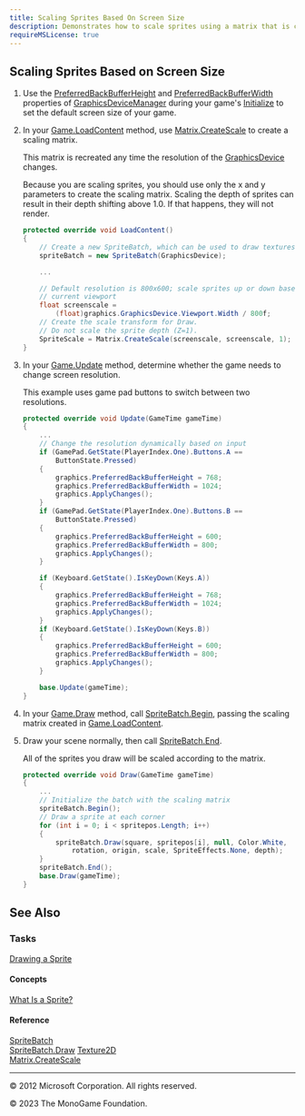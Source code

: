 ```yaml
---
title: Scaling Sprites Based On Screen Size
description: Demonstrates how to scale sprites using a matrix that is created based on the viewport width.
requireMSLicense: true
---
```


## Scaling Sprites Based on Screen Size

1. Use the [PreferredBackBufferHeight](xref:Microsoft.Xna.Framework.GraphicsDeviceManager.PreferredBackBufferHeight) and [PreferredBackBufferWidth](xref:Microsoft.Xna.Framework.GraphicsDeviceManager.PreferredBackBufferWidth) properties of [GraphicsDeviceManager](xref:Microsoft.Xna.Framework.GraphicsDeviceManager) during your game's [Initialize](xref:Microsoft.Xna.Framework.Game.Initialize) to set the default screen size of your game.

2. In your [Game.LoadContent](xref:Microsoft.Xna.Framework.Game#Microsoft_Xna_Framework_Game_LoadContent) method, use [Matrix.CreateScale](xref:Microsoft.Xna.Framework.Matrix#Microsoft_Xna_Framework_Matrix_CreateScale_System_Single_) to create a scaling matrix.

   This matrix is recreated any time the resolution of the [GraphicsDevice](xref:Microsoft.Xna.Framework.Graphics.GraphicsDevice) changes.

   Because you are scaling sprites, you should use only the x and y parameters to create the scaling matrix. Scaling the depth of sprites can result in their depth shifting above 1.0. If that happens, they will not render.

    ```csharp
    protected override void LoadContent()
    {
        // Create a new SpriteBatch, which can be used to draw textures.
        spriteBatch = new SpriteBatch(GraphicsDevice);
    
        ...
    
        // Default resolution is 800x600; scale sprites up or down based on
        // current viewport
        float screenscale =
            (float)graphics.GraphicsDevice.Viewport.Width / 800f;
        // Create the scale transform for Draw. 
        // Do not scale the sprite depth (Z=1).
        SpriteScale = Matrix.CreateScale(screenscale, screenscale, 1);
    }
    ```

3. In your [Game.Update](xref:Microsoft.Xna.Framework.Game#Microsoft_Xna_Framework_Game_Update_Microsoft_Xna_Framework_GameTime_) method, determine whether the game needs to change screen resolution.

   This example uses game pad buttons to switch between two resolutions.

    ```csharp
    protected override void Update(GameTime gameTime)
    {
        ...
        // Change the resolution dynamically based on input
        if (GamePad.GetState(PlayerIndex.One).Buttons.A ==
            ButtonState.Pressed)
        {
            graphics.PreferredBackBufferHeight = 768;
            graphics.PreferredBackBufferWidth = 1024;
            graphics.ApplyChanges();
        }
        if (GamePad.GetState(PlayerIndex.One).Buttons.B ==
            ButtonState.Pressed)
        {
            graphics.PreferredBackBufferHeight = 600;
            graphics.PreferredBackBufferWidth = 800;
            graphics.ApplyChanges();
        }
    
        if (Keyboard.GetState().IsKeyDown(Keys.A))
        {
            graphics.PreferredBackBufferHeight = 768;
            graphics.PreferredBackBufferWidth = 1024;
            graphics.ApplyChanges();
        }
        if (Keyboard.GetState().IsKeyDown(Keys.B))
        {
            graphics.PreferredBackBufferHeight = 600;
            graphics.PreferredBackBufferWidth = 800;
            graphics.ApplyChanges();
        }
    
        base.Update(gameTime);
    }
    ```

4. In your [Game.Draw](xref:Microsoft.Xna.Framework.Game#Microsoft_Xna_Framework_Game_Draw_Microsoft_Xna_Framework_GameTime_) method, call [SpriteBatch.Begin](xref:Microsoft.Xna.Framework.Graphics.SpriteBatch#Microsoft_Xna_Framework_Graphics_SpriteBatch_Begin_Microsoft_Xna_Framework_Graphics_SpriteSortMode_Microsoft_Xna_Framework_Graphics_BlendState_Microsoft_Xna_Framework_Graphics_SamplerState_Microsoft_Xna_Framework_Graphics_DepthStencilState_Microsoft_Xna_Framework_Graphics_RasterizerState_Microsoft_Xna_Framework_Graphics_Effect_System_Nullable_Microsoft_Xna_Framework_Matrix__), passing the scaling matrix created in [Game.LoadContent](xref:Microsoft.Xna.Framework.Game#Microsoft_Xna_Framework_Game_LoadContent).

5. Draw your scene normally, then call [SpriteBatch.End](xref:Microsoft.Xna.Framework.Graphics.SpriteBatch#Microsoft_Xna_Framework_Graphics_SpriteBatch_End).

    All of the sprites you draw will be scaled according to the matrix.

    ```csharp
    protected override void Draw(GameTime gameTime)
    {
        ...
        // Initialize the batch with the scaling matrix
        spriteBatch.Begin();
        // Draw a sprite at each corner
        for (int i = 0; i < spritepos.Length; i++)
        {
            spriteBatch.Draw(square, spritepos[i], null, Color.White,
                rotation, origin, scale, SpriteEffects.None, depth);
        }
        spriteBatch.End();
        base.Draw(gameTime);
    }
    ```

## See Also

### Tasks

[Drawing a Sprite](HowTo_Draw_A_Sprite.md)

#### Concepts

[What Is a Sprite?](../../whatis/graphics/WhatIs_Sprite.md)

#### Reference

[SpriteBatch](xref:Microsoft.Xna.Framework.Graphics.SpriteBatch)  
[SpriteBatch.Draw](xref:Microsoft.Xna.Framework.Graphics.SpriteBatch#Microsoft_Xna_Framework_Graphics_SpriteBatch_Draw_Microsoft_Xna_Framework_Graphics_Texture2D_Microsoft_Xna_Framework_Vector2_Microsoft_Xna_Framework_Color_)
[Texture2D](xref:Microsoft.Xna.Framework.Graphics.Texture2D)  
[Matrix.CreateScale](xref:Microsoft.Xna.Framework.Matrix#Microsoft_Xna_Framework_Matrix_CreateScale_System_Single_)  

---

© 2012 Microsoft Corporation. All rights reserved.  

© 2023 The MonoGame Foundation.
